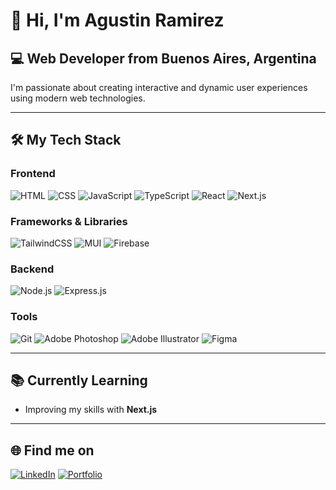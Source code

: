 # 👋 Hi, I'm Agustin Ramirez

## 💻 Web Developer from Buenos Aires, Argentina

I'm passionate about creating interactive and dynamic user experiences using modern web technologies.

---

## 🛠️ My Tech Stack

### Frontend
![HTML](https://img.shields.io/badge/-HTML-orange)
![CSS](https://img.shields.io/badge/-CSS-blue)
![JavaScript](https://img.shields.io/badge/-JavaScript-yellow)
![TypeScript](https://img.shields.io/badge/-TypeScript-blue)
![React](https://img.shields.io/badge/-React-blueviolet)
![Next.js](https://img.shields.io/badge/-Next.js-black)

### Frameworks & Libraries
![TailwindCSS](https://img.shields.io/badge/-TailwindCSS-06B6D4?logo=tailwindcss&logoColor=white)
![MUI](https://img.shields.io/badge/-MUI-007FFF?logo=mui&logoColor=white)
![Firebase](https://img.shields.io/badge/-Firebase-FFCA28?logo=firebase&logoColor=black)

### Backend
![Node.js](https://img.shields.io/badge/-Node.js-green)
![Express.js](https://img.shields.io/badge/-Express.js-lightgrey)

### Tools
![Git](https://img.shields.io/badge/-Git-orange)
![Adobe Photoshop](https://img.shields.io/badge/-Adobe%20Photoshop-31A8FF?logo=Adobe%20Photoshop&logoColor=white)
![Adobe Illustrator](https://img.shields.io/badge/-Adobe%20Illustrator-FF9A00?logo=Adobe%20Illustrator&logoColor=white)
![Figma](https://img.shields.io/badge/-Figma-F24E1E?logo=Figma&logoColor=white)

---

## 📚 Currently Learning

- Improving my skills with **Next.js**

---

## 🌐 Find me on

[![LinkedIn](https://img.shields.io/badge/LinkedIn-blue?logo=linkedin)](https://www.linkedin.com/in/agustin-ramirez-8a160a196/)
[![Portfolio](https://img.shields.io/badge/Website-black?logo=react)](https://portfoliov2-agustin.vercel.app)
